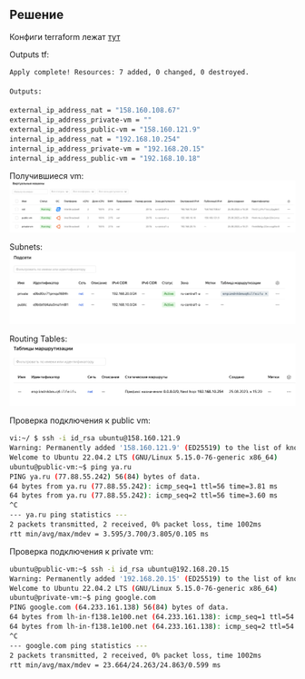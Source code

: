 ## Решение

Конфиги terraform лежат [тут]()

Outputs tf:
```bash
Apply complete! Resources: 7 added, 0 changed, 0 destroyed.

Outputs:

external_ip_address_nat = "158.160.108.67"
external_ip_address_private-vm = ""
external_ip_address_public-vm = "158.160.121.9"
internal_ip_address_nat = "192.168.10.254"
internal_ip_address_private-vm = "192.168.20.15"
internal_ip_address_public-vm = "192.168.10.18"
```

Получившиеся vm:
![vm](img/vm.png)

Subnets:
![subnet](img/subnet.png)

Routing Tables:
![nat](img/nat.png)

Проверка подключения к public vm:
```bash
vi:~/ $ ssh -i id_rsa ubuntu@158.160.121.9
Warning: Permanently added '158.160.121.9' (ED25519) to the list of known hosts.
Welcome to Ubuntu 22.04.2 LTS (GNU/Linux 5.15.0-76-generic x86_64)
ubuntu@public-vm:~$ ping ya.ru
PING ya.ru (77.88.55.242) 56(84) bytes of data.
64 bytes from ya.ru (77.88.55.242): icmp_seq=1 ttl=56 time=3.81 ms
64 bytes from ya.ru (77.88.55.242): icmp_seq=2 ttl=56 time=3.60 ms
^C
--- ya.ru ping statistics ---
2 packets transmitted, 2 received, 0% packet loss, time 1002ms
rtt min/avg/max/mdev = 3.595/3.700/3.805/0.105 ms
```

Проверка подключения к private vm:
```bash
ubuntu@public-vm:~$ ssh -i id_rsa ubuntu@192.168.20.15
Warning: Permanently added '192.168.20.15' (ED25519) to the list of known hosts.
Welcome to Ubuntu 22.04.2 LTS (GNU/Linux 5.15.0-76-generic x86_64)
ubuntu@private-vm:~$ ping google.com
PING google.com (64.233.161.138) 56(84) bytes of data.
64 bytes from lh-in-f138.1e100.net (64.233.161.138): icmp_seq=1 ttl=54 time=24.9 ms
64 bytes from lh-in-f138.1e100.net (64.233.161.138): icmp_seq=2 ttl=54 time=23.7 ms
^C
--- google.com ping statistics ---
2 packets transmitted, 2 received, 0% packet loss, time 1002ms
rtt min/avg/max/mdev = 23.664/24.263/24.863/0.599 ms
```